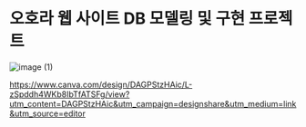 # 오호라 웹 사이트 DB 모델링 및 구현 프로젝트
![image (1)](https://github.com/user-attachments/assets/ac6a559e-3522-41f7-85b8-6f6f501c5037)

https://www.canva.com/design/DAGPStzHAic/L-zSpddh4WKb8IbTfATSFg/view?utm_content=DAGPStzHAic&utm_campaign=designshare&utm_medium=link&utm_source=editor
